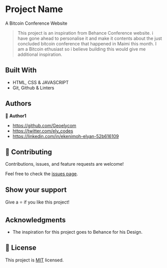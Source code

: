 # Project Name
A Bitcoin Conference 	Website

> This project is an inspiration from Behance Conference website. i have gone ahead to personalise it and make it contents about the just  concluded bitcoin conference that happened in Maimi this month. I am a Bitcoin ethusiast so i believe building this would give me additional inspiration.

## Built With
- HTML, CSS & JAVASCRIPT
- Git, Github & Linters

## Authors

👤 **Author1**

- https://github.com/Geoelycom
- https://twitter.com/ely_codes
- https://linkedin.com/in/ekenimoh-elyan-52b616109

## 🤝 Contributing

Contributions, issues, and feature requests are welcome!

Feel free to check the [issues page](../../issues/).

## Show your support

Give a ⭐️ if you like this project!

## Acknowledgments
- The inspiration for this project goes to Behance for his Design.

## 📝 License

This project is [MIT](./MIT.md) licensed.
